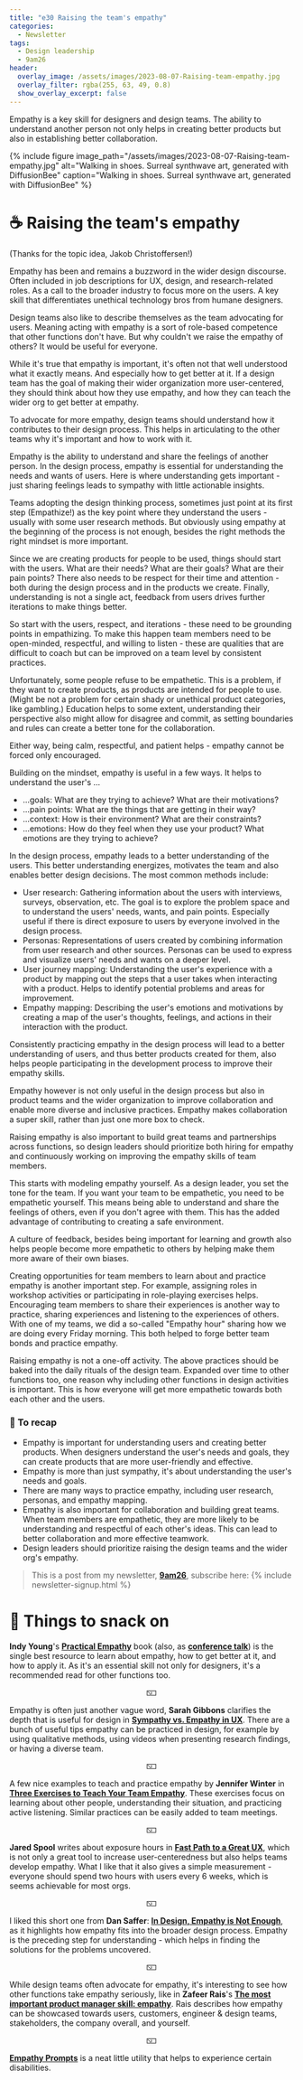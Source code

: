 ```yaml
---
title: "e30 Raising the team's empathy"
categories:
  - Newsletter
tags:
  - Design leadership
  - 9am26
header:
  overlay_image: /assets/images/2023-08-07-Raising-team-empathy.jpg
  overlay_filter: rgba(255, 63, 49, 0.8)
  show_overlay_excerpt: false
---
```


Empathy is a key skill for designers and design teams. The ability to understand another person not only helps in creating better products but also in establishing better collaboration.

{% include figure image_path="/assets/images/2023-08-07-Raising-team-empathy.jpg" alt="Walking in shoes. Surreal synthwave art, generated with DiffusionBee" caption="Walking in shoes. Surreal synthwave art, generated with DiffusionBee" %}

# ☕ Raising the team's empathy

(Thanks for the topic idea, Jakob Christoffersen!)

Empathy has been and remains a buzzword in the wider design discourse. Often included in job descriptions for UX, design, and research-related roles. As a call to the broader industry to focus more on the users. A key skill that differentiates unethical technology bros from humane designers. 

Design teams also like to describe themselves as the team advocating for users. Meaning acting with empathy is a sort of role-based competence that other functions don't have. But why couldn't we raise the empathy of others? It would be useful for everyone.

While it's true that empathy is important, it's often not that well understood what it exactly means. And especially how to get better at it. If a design team has the goal of making their wider organization more user-centered, they should think about how they use empathy, and how they can teach the wider org to get better at empathy.

To advocate for more empathy, design teams should understand how it contributes to their design process. This helps in articulating to the other teams why it's important and how to work with it.

Empathy is the ability to understand and share the feelings of another person. In the design process, empathy is essential for understanding the needs and wants of users. Here is where understanding gets important - just sharing feelings leads to sympathy with little actionable insights.

Teams adopting the design thinking process, sometimes just point at its first step (Empathize!) as the key point where they understand the users - usually with some user research methods. But obviously using empathy at the beginning of the process is not enough, besides the right methods the right mindset is more important.

Since we are creating products for people to be used, things should start with the users. What are their needs? What are their goals? What are their pain points? There also needs to be respect for their time and attention - both during the design process and in the products we create. Finally, understanding is not a single act, feedback from users drives further iterations to make things better.

So start with the users, respect, and iterations - these need to be grounding points in empathizing. To make this happen team members need to be open-minded, respectful, and willing to listen - these are qualities that are difficult to coach but can be improved on a team level by consistent practices.

Unfortunately, some people refuse to be empathetic. This is a problem, if they want to create products, as products are intended for people to use. (Might be not a problem for certain shady or unethical product categories, like gambling.) Education helps to some extent, understanding their perspective also might allow for disagree and commit, as setting boundaries and rules can create a better tone for the collaboration.  

Either way, being calm, respectful, and patient helps - empathy cannot be forced only encouraged.

Building on the mindset, empathy is useful in a few ways. It helps to understand the user's … 
- …goals: What are they trying to achieve? What are their motivations? 
- ...pain points:  What are the things that are getting in their way?
- ...context: How is their environment? What are their constraints?
- ...emotions: How do they feel when they use your product? What emotions are they trying to achieve?

In the design process, empathy leads to a better understanding of the users. This better understanding energizes, motivates the team and also enables better design decisions. The most common methods include:
-  User research: Gathering information about the users with interviews, surveys, observation, etc. The goal is to explore the problem space and to understand the users' needs, wants, and pain points. Especially useful if there is direct exposure to users by everyone involved in the design process.
-  Personas: Representations of users created by combining information from user research and other sources. Personas can be used to express and visualize users' needs and wants on a deeper level.
-  User journey mapping: Understanding the user's experience with a product by mapping out the steps that a user takes when interacting with a product. Helps to identify potential problems and areas for improvement.
-  Empathy mapping: Describing the user's emotions and motivations by creating a map of the user's thoughts, feelings, and actions in their interaction with the product.

Consistently practicing empathy in the design process will lead to a better understanding of users, and thus better products created for them, also helps people participating in the development process to improve their empathy skills.

Empathy however is not only useful in the design process but also in product teams and the wider organization to improve collaboration and enable more diverse and inclusive practices. Empathy makes collaboration a super skill, rather than just one more box to check.

Raising empathy is also important to build great teams and partnerships across functions, so design leaders should prioritize both hiring for empathy and continuously working on improving the empathy skills of team members.

This starts with modeling empathy yourself. As a design leader, you set the tone for the team. If you want your team to be empathetic, you need to be empathetic yourself. This means being able to understand and share the feelings of others, even if you don't agree with them. This has the added advantage of contributing to creating a safe environment.

A culture of feedback, besides being important for learning and growth also helps people become more empathetic to others by helping make them more aware of their own biases.

Creating opportunities for team members to learn about and practice empathy is another important step. For example, assigning roles in workshop activities or participating in role-playing exercises helps. Encouraging team members to share their experiences is another way to practice, sharing experiences and listening to the experiences of others. With one of my teams, we did a so-called "Empathy hour" sharing how we are doing every Friday morning. This both helped to forge better team bonds and practice empathy.

Raising empathy is not a one-off activity. The above practices should be baked into the daily rituals of the design team. Expanded over time to other functions too, one reason why including other functions in design activities is important. This is how everyone will get more empathetic towards both each other and the users.

### 🥤 To recap

- Empathy is important for understanding users and creating better products. When designers understand the user's needs and goals, they can create products that are more user-friendly and effective. 
- Empathy is more than just sympathy, it's about understanding the user's needs and goals.
- There are many ways to practice empathy, including user research, personas, and empathy mapping. 
- Empathy is also important for collaboration and building great teams. When team members are empathetic, they are more likely to be understanding and respectful of each other's ideas. This can lead to better collaboration and more effective teamwork.
- Design leaders should prioritize raising the design teams and the wider org's empathy.

> This is a post from my newsletter, **[9am26](https://polgarp.com/categories/newsletter/)**, subscribe here:
> {% include newsletter-signup.html %}

# 🍪 Things to snack on

**Indy Young**'s [**Practical Empathy**](https://rosenfeldmedia.com/books/practical-empathy/) book (also, as [**conference talk**](https://indiyoung.com/conference-presentation-practical-empathy/)) is the single best resource to learn about empathy, how to get better at it, and how to apply it. As it's an essential skill not only for designers, it's a recommended read for other functions too.

<p style="text-align: center;">🁆</p>

Empathy is often just another vague word, **Sarah Gibbons** clarifies the depth that is useful for design in [**Sympathy vs. Empathy in UX**](https://www.nngroup.com/articles/sympathy-vs-empathy-ux/). There are a bunch of useful tips empathy can be practiced in design, for example by using qualitative methods, using videos when presenting research findings, or having a diverse team.

<p style="text-align: center;">🁆</p>

A few nice examples to teach and practice empathy by **Jennifer Winter** in [**Three Exercises to Teach Your Team Empathy**](https://uxbooth.com/articles/three-exercises-to-teach-your-team-empathy/). These exercises focus on learning about other people, understanding their situation, and practicing active listening. Similar practices can be easily added to team meetings.

<p style="text-align: center;">🁆</p>

**Jared Spool** writes about exposure hours in [**Fast Path to a Great UX**](https://jmspool.medium.com/fast-path-to-a-great-ux-increased-exposure-hours-afde796f2e43), which is not only a great tool to increase user-centeredness but also helps teams develop empathy. What I like that it also gives a simple measurement - everyone should spend two hours with users every 6 weeks, which is seems achievable for most orgs. 

<p style="text-align: center;">🁆</p>

I liked this short one from **Dan Saffer**: [**In Design, Empathy is Not Enough**](https://odannyboy.medium.com/in-design-empathy-is-not-enough-c315b1c1ecee), as it highlights how empathy fits into the broader design process. Empathy is the preceding step for understanding - which helps in finding the solutions for the problems uncovered. 

<p style="text-align: center;">🁆</p>

While design teams often advocate for empathy, it's interesting to see how other functions take empathy seriously, like in **Zafeer Rais**'s [**The most important product manager skill: empathy**](https://bootcamp.uxdesign.cc/product-manager-and-empathy-f7f886616ee1). Rais describes how empathy can be showcased towards users, customers, engineer & design teams, stakeholders, the company overall, and yourself.  

<p style="text-align: center;">🁆</p>

[**Empathy Prompts**](https://empathyprompts.net/) is a neat little utility that helps to experience certain disabilities. 